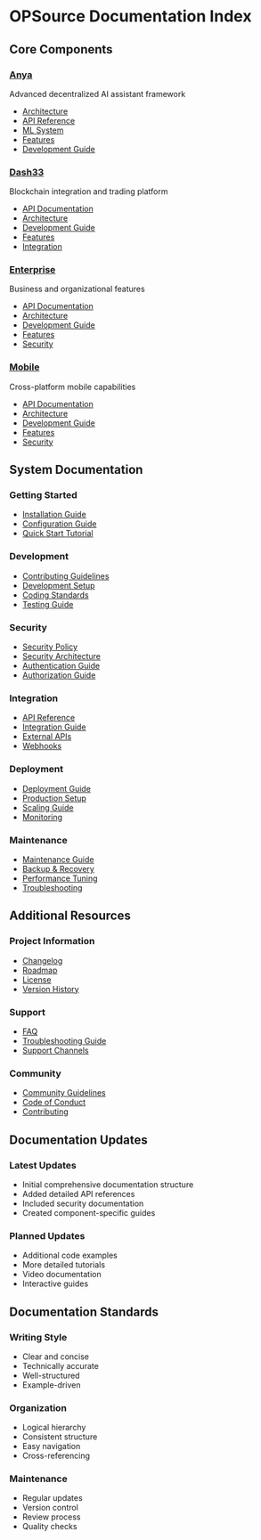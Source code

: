 # OPSource Documentation Index

## Core Components

### [Anya](../anya/docs/README.md)

Advanced decentralized AI assistant framework

- [Architecture](../anya/docs/ARCHITECTURE.md)
- [API Reference](../anya/docs/API.md)
- [ML System](../anya/docs/ML_SYSTEM_ARCHITECTURE.md)
- [Features](../anya/docs/FEATURE_MATRIX.md)
- [Development Guide](../anya/docs/development.md)

### [Dash33](../dash33/docs/README.md)

Blockchain integration and trading platform

- [API Documentation](../dash33/docs/api/README.md)
- [Architecture](../dash33/docs/architecture/README.md)
- [Development Guide](../dash33/docs/development/README.md)
- [Features](../dash33/docs/features/README.md)
- [Integration](../dash33/docs/integration/README.md)

### [Enterprise](../enterprise/docs/README.md)

Business and organizational features

- [API Documentation](../enterprise/docs/api/README.md)
- [Architecture](../enterprise/docs/architecture/README.md)
- [Development Guide](../enterprise/docs/development/README.md)
- [Features](../enterprise/docs/features/README.md)
- [Security](../enterprise/docs/security/README.md)

### [Mobile](../mobile/docs/README.md)

Cross-platform mobile capabilities

- [API Documentation](../mobile/docs/api/README.md)
- [Architecture](../mobile/docs/architecture/README.md)
- [Development Guide](../mobile/docs/development/README.md)
- [Features](../mobile/docs/features/README.md)
- [Security](../mobile/docs/security/README.md)

## System Documentation

### Getting Started

- [Installation Guide](./GETTING_STARTED.md)
- [Configuration Guide](./CONFIGURATION.md)
- [Quick Start Tutorial](./QUICK_START.md)

### Development

- [Contributing Guidelines](../CONTRIBUTING.md)
- [Development Setup](./development/SETUP.md)
- [Coding Standards](./development/STANDARDS.md)
- [Testing Guide](./development/TESTING.md)

### Security

- [Security Policy](../SECURITY.md)
- [Security Architecture](./SECURITY.md)
- [Authentication Guide](./security/AUTHENTICATION.md)
- [Authorization Guide](./security/AUTHORIZATION.md)

### Integration

- [API Reference](./API_REFERENCE.md)
- [Integration Guide](./INTEGRATION.md)
- [External APIs](./integration/EXTERNAL_APIS.md)
- [Webhooks](./integration/WEBHOOKS.md)

### Deployment

- [Deployment Guide](./deployment/README.md)
- [Production Setup](./deployment/PRODUCTION.md)
- [Scaling Guide](./deployment/SCALING.md)
- [Monitoring](./deployment/MONITORING.md)

### Maintenance

- [Maintenance Guide](./maintenance/README.md)
- [Backup & Recovery](./maintenance/BACKUP_RECOVERY.md)
- [Performance Tuning](./maintenance/PERFORMANCE.md)
- [Troubleshooting](./maintenance/TROUBLESHOOTING.md)

## Additional Resources

### Project Information

- [Changelog](../CHANGELOG.md)
- [Roadmap](../ROADMAP.md)
- [License](../LICENSE)
- [Version History](../VERSION)

### Support

- [FAQ](./support/FAQ.md)
- [Troubleshooting Guide](./support/TROUBLESHOOTING.md)
- [Support Channels](./support/SUPPORT.md)

### Community

- [Community Guidelines](./community/GUIDELINES.md)
- [Code of Conduct](./community/CODE_OF_CONDUCT.md)
- [Contributing](./community/CONTRIBUTING.md)

## Documentation Updates

### Latest Updates

- Initial comprehensive documentation structure
- Added detailed API references
- Included security documentation
- Created component-specific guides

### Planned Updates

- Additional code examples
- More detailed tutorials
- Video documentation
- Interactive guides

## Documentation Standards

### Writing Style

- Clear and concise
- Technically accurate
- Well-structured
- Example-driven

### Organization

- Logical hierarchy
- Consistent structure
- Easy navigation
- Cross-referencing

### Maintenance

- Regular updates
- Version control
- Review process
- Quality checks
